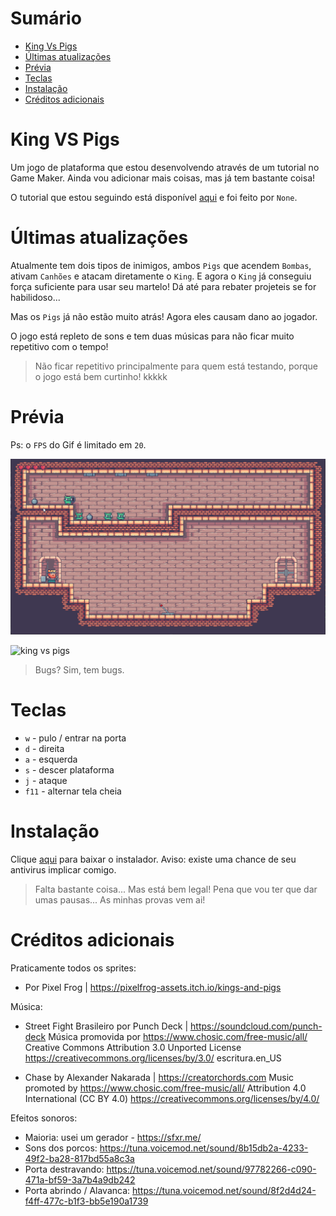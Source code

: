 # Sumário

- [King Vs Pigs](#king-vs-pigs)
- [Últimas atualizações](#últimas-atualizações)
- [Prévia](#prévia)
- [Teclas](#teclas)
- [Instalação](#instalação)
- [Créditos adicionais](#créditos-adicionais)

# King VS Pigs

Um jogo de plataforma que estou desenvolvendo através de um tutorial no Game Maker. Ainda vou adicionar mais coisas, mas já tem bastante coisa!

O tutorial que estou seguindo está disponível [aqui](https://www.youtube.com/watch?v=zPzBSDdBeoE&t=384s) e foi feito por `None`.

# Últimas atualizações
Atualmente tem dois tipos de inimigos, ambos `Pigs` que acendem `Bombas`, ativam `Canhões` e atacam diretamente o `King`. E agora o `King` já conseguiu força suficiente para usar seu martelo! Dá até para rebater projeteis se for habilidoso...

Mas os `Pigs` já não estão muito atrás! Agora eles causam dano ao jogador.

O jogo está repleto de sons e tem duas músicas para não ficar muito repetitivo com o tempo!

> Não ficar repetitivo principalmente para quem está testando, porque o jogo está bem curtinho! kkkkk

# Prévia

Ps: o `FPS` do Gif é limitado em `20`.

![king vs pigs](https://github.com/L-Marcel/king-vs-pigs/blob/master/images/game_1.gif?raw=tru)

![king vs pigs](https://github.com/L-Marcel/king-vs-pigs/blob/master/images/game_2.gif?raw=tru)

> Bugs? Sim, tem bugs.

# Teclas

- `w` - pulo / entrar na porta
- `d` - direita
- `a` - esquerda
- `s` - descer plataforma
- `j` - ataque
- `f11` - alternar tela cheia

# Instalação

Clique [aqui](https://github.com/L-Marcel/king-vs-pigs/raw/master/King%20VS%20Pigs.zip) para baixar o instalador. Aviso: existe uma chance de seu antivirus implicar comigo.

> Falta bastante coisa... Mas está bem legal!
> Pena que vou ter que dar umas pausas... As minhas provas vem ai!

# Créditos adicionais

Praticamente todos os sprites:
- Por Pixel Frog | https://pixelfrog-assets.itch.io/kings-and-pigs

Música:  
- Street Fight Brasileiro por Punch Deck | https://soundcloud.com/punch-deck 
  Música promovida por https://www.chosic.com/free-music/all/
  Creative Commons Attribution 3.0 Unported License 
  https://creativecommons.org/licenses/by/3.0/ escritura.en_US

- Chase by Alexander Nakarada | https://creatorchords.com
Music promoted by https://www.chosic.com/free-music/all/
Attribution 4.0 International (CC BY 4.0)
https://creativecommons.org/licenses/by/4.0/ 

Efeitos sonoros:
- Maioria: usei um gerador - https://sfxr.me/
- Sons dos porcos: https://tuna.voicemod.net/sound/8b15db2a-4233-49f2-ba28-817bd55a8c3a
- Porta destravando: https://tuna.voicemod.net/sound/97782266-c090-471a-bf59-3a7b4a9db242
- Porta abrindo / Alavanca: https://tuna.voicemod.net/sound/8f2d4d24-f4ff-477c-b1f3-bb5e190a1739